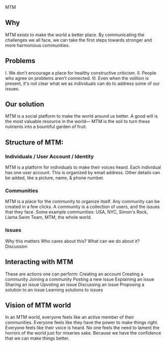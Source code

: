 MTM

## Why
MTM exists to make the world a better place. By communicating the challenges we all face, we can take the first steps towards stronger and more harmonious communities.

## Problems
I. We don't encourage a place for healthy constructive criticism.
II. People who agree on problems aren't connected.
III. Even when the volition is present, it's not clear what we as individuals can do to address some of our issues.

## Our solution
MTM is a social platform to make the world around us better. 
A good will is the most valuable resource in the world— MTM is the soil to turn these nutrients into a bountiful garden of fruit.


## Structure of MTM:

### Individuals / User Account / Identity
MTM is a platform for individuals to make their voices heard.
Each individual has one user account. This is organized by email address. Other details can be added, like a picture, name, & phone number.

### Communities
MTM is a place for the community to organize itself.
Any community can be created in a few clicks. A community is a collection of users, and the issues that they face. Some example communities: USA, NYC, Simon's Rock, Llama Swim Team, MTM, the whole world.

### Issues
Why this matters
Who cares about this?
What can we do about it?
Discussion

## Interacting with MTM
These are actions one can perform:
Creating an account
Creating a community
Joining a community
Posting a new issue
Explaining an issue
Sharing an issue
Upvoting an issue
Discussing an issue
Proposing a solution to an issue
Learning solutions to issues


## Vision of MTM world
In an MTM world, everyone feels like an active member of their communities. Everyone feels like they have the power to make things right. Everyone feels like their voice is heard. 
No one feels the need to lament the horrors of the world just for miseries sake. Because we have the confidence that we can make things better.
